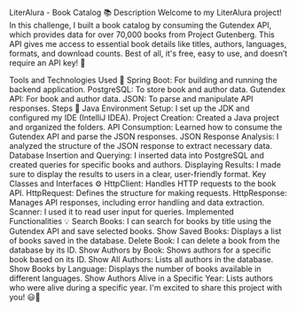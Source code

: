 LiterAlura - Book Catalog 📚
Description
Welcome to my LiterAlura project! In this challenge, I built a book catalog by consuming the Gutendex API, which provides data for over 70,000 books from Project Gutenberg. This API gives me access to essential book details like titles, authors, languages, formats, and download counts. Best of all, it's free, easy to use, and doesn’t require an API key! 🚀

Tools and Technologies Used 🔧
Spring Boot: For building and running the backend application.
PostgreSQL: To store book and author data.
Gutendex API: For book and author data.
JSON: To parse and manipulate API responses.
Steps 📜
Java Environment Setup: I set up the JDK and configured my IDE (IntelliJ IDEA).
Project Creation: Created a Java project and organized the folders.
API Consumption: Learned how to consume the Gutendex API and parse the JSON responses.
JSON Response Analysis: I analyzed the structure of the JSON response to extract necessary data.
Database Insertion and Querying: I inserted data into PostgreSQL and created queries for specific books and authors.
Displaying Results: I made sure to display the results to users in a clear, user-friendly format.
Key Classes and Interfaces ⚙️
HttpClient: Handles HTTP requests to the book API.
HttpRequest: Defines the structure for making requests.
HttpResponse: Manages API responses, including error handling and data extraction.
Scanner: I used it to read user input for queries.
Implemented Functionalities 💡
Search Books: I can search for books by title using the Gutendex API and save selected books.
Show Saved Books: Displays a list of books saved in the database.
Delete Book: I can delete a book from the database by its ID.
Show Authors by Book: Shows authors for a specific book based on its ID.
Show All Authors: Lists all authors in the database.
Show Books by Language: Displays the number of books available in different languages.
Show Authors Alive in a Specific Year: Lists authors who were alive during a specific year.
I'm excited to share this project with you! 😃📖
